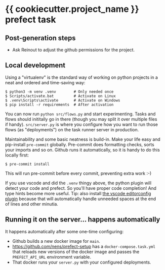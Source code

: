 # {{ cookiecutter.project_name }} prefect task


## Post-generation steps

- Ask Reinout to adjust the github permissions for the project.



## Local development

Using a "virtualenv" is the standard way of working on python projects in a neat and ordered and time-saving way:

    $ python3 -m venv .venv        # Only needed once
    $ Scripts/activate.bat         # Activate on Linux
    $ .venv\Scripts\activate       # Activate on Windows
    $ pip install -r requirements  # After activation

You can now run `python src/flows.py` and start experimenting. Tasks and flows should inititally go in there (though you may split it over multiple files if handy). `src/server.py` is where you configure how you want to run those flows (as "deployments") on the task runner server in production.

Maintainability and some basic neatness is build-in. Make your life easy and pip-install `pre-commit` globally. Pre-commit does formatting checks, sorts your imports and so on. Github runs it automatically, so it is handy to do this locally first:

    $ pre-commit install

This will run pre-commit before every commit, preventing extra work :-)


If you use vscode and did the `.venv` thingy above, the python plugin will detect your code and prefect. So you'll have proper code completion! And type hints become more useful. Tip: also install [the vscode editorconfig plugin](https://marketplace.visualstudio.com/items?itemName=EditorConfig.EditorConfig) because that will automatically handle unneeded spaces at the end of lines and other minutia.


## Running it on the server... happens automatically

It happens automatically after some one-time configuring:

- Github builds a new docker image for `main`.
- https://github.com/nens/prefect-setup has a `docker-compose.task.yml` that reloads new versions of the docker image and passes the `PREFECT_API_URL` environment variable.
- That docker runs your `server.py` with your configured deployments.
